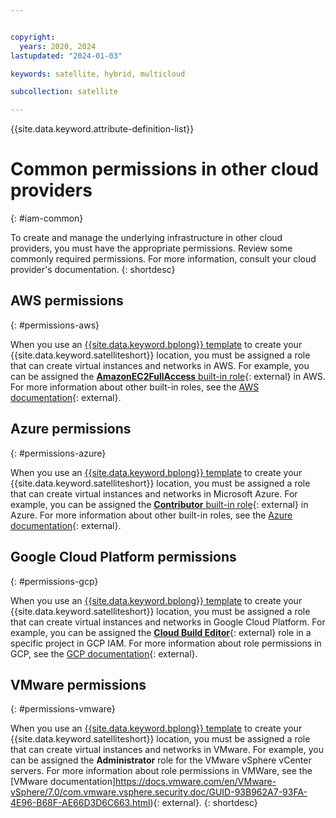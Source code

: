 ```yaml
---


copyright:
  years: 2020, 2024
lastupdated: "2024-01-03"

keywords: satellite, hybrid, multicloud

subcollection: satellite

---
```


{{site.data.keyword.attribute-definition-list}}

# Common permissions in other cloud providers
{: #iam-common}

To create and manage the underlying infrastructure in other cloud providers, you must have the appropriate permissions. Review some commonly required permissions. For more information, consult your cloud provider's documentation.
{: shortdesc}



## AWS permissions
{: #permissions-aws}

When you use an [{{site.data.keyword.bplong}} template](/docs/satellite?topic=satellite-loc-aws-create-auto) to create your {{site.data.keyword.satelliteshort}} location, you must be assigned a role that can create virtual instances and networks in AWS. For example, you can be assigned the [**AmazonEC2FullAccess** built-in role](https://docs.aws.amazon.com/aws-managed-policy/latest/reference/AmazonEC2FullAccess.html){: external} in AWS. For more information about other built-in roles, see the [AWS documentation](https://docs.aws.amazon.com/aws-managed-policy/latest/reference/policy-list.html){: external}.

## Azure permissions
{: #permissions-azure}

When you use an [{{site.data.keyword.bplong}} template](/docs/satellite?topic=satellite-loc-azure-create-auto) to create your {{site.data.keyword.satelliteshort}} location, you must be assigned a role that can create virtual instances and networks in Microsoft Azure. For example, you can be assigned the [**Contributor** built-in role](https://learn.microsoft.com/en-us/azure/role-based-access-control/built-in-roles#contributor){: external} in Azure. For more information about other built-in roles, see the [Azure documentation](https://learn.microsoft.com/en-us/azure/role-based-access-control/built-in-roles){: external}.


## Google Cloud Platform permissions
{: #permissions-gcp}

When you use an [{{site.data.keyword.bplong}} template](/docs/satellite?topic=satellite-loc-gcp-create-auto) to create your {{site.data.keyword.satelliteshort}} location, you must be assigned a role that can create virtual instances and networks in Google Cloud Platform. For example, you can be assigned the [**Cloud Build Editor**](https://cloud.google.com/iam/docs/understanding-roles#cloudbuild.builds.editor){: external} role in a specific project in GCP IAM. For more information about role permissions in GCP, see the [GCP documentation](https://cloud.google.com/iam/docs/permissions-reference){: external}.




## VMware permissions
{: #permissions-vmware}

When you use an [{{site.data.keyword.bplong}} template](/docs/satellite?topic=satellite-loc-vmware-create-auto) to create your {{site.data.keyword.satelliteshort}} location, you must be assigned a role that can create virtual instances and networks in VMware. For example, you can be assigned the **Administrator** role for the VMware vSphere vCenter servers. For more information about role permissions in VMWare, see the [VMware documentation]https://docs.vmware.com/en/VMware-vSphere/7.0/com.vmware.vsphere.security.doc/GUID-93B962A7-93FA-4E96-B68F-AE66D3D6C663.html){: external}.
{: shortdesc}


